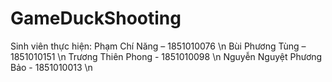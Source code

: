 # GameDuckShooting
Sinh viên thực hiện:
Phạm Chí Năng – 1851010076 \n
Bùi Phương Tùng – 1851010151 \n
Trương Thiên Phong - 1851010098 \n
Nguyễn Nguyệt Phương Bảo - 1851010013 \n
